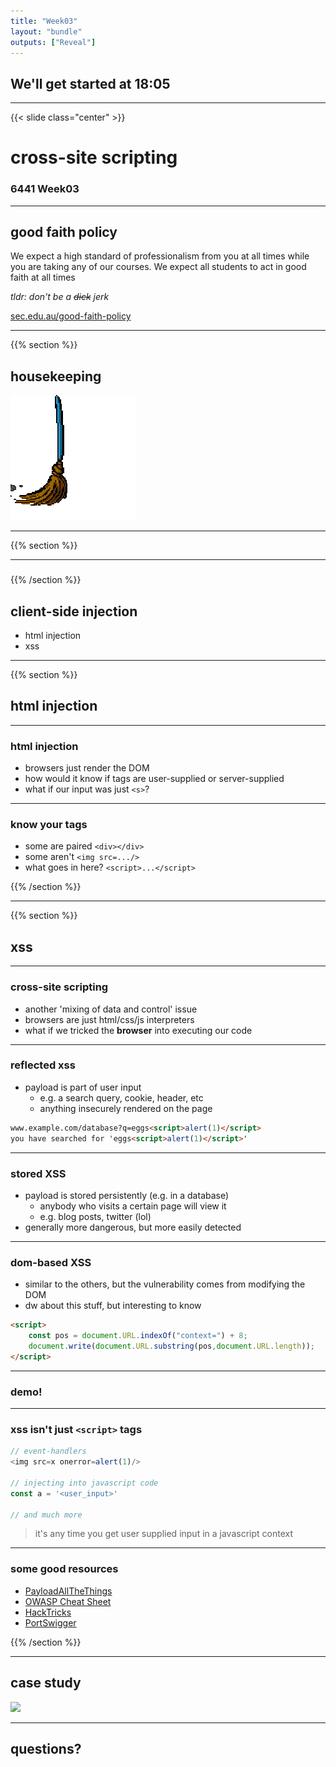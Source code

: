 ```yaml
---
title: "Week03"
layout: "bundle"
outputs: ["Reveal"]
---
```


## We'll get started at 18:05

---

{{< slide class="center" >}}
# cross-site scripting
### 6441 Week03

---

## good faith policy

We expect a high standard of professionalism from you at all times while you are taking any of our courses. We expect all students to act in good faith at all times

*tldr: don't be a ~~dick~~ jerk*

[sec.edu.au/good-faith-policy](https://sec.edu.au/good-faith-policy)

---

{{% section %}}

## housekeeping
![](assets/img/broom.gif)

---

{{% section %}}

---

### 

{{% /section %}}

## client-side injection
* html injection
* xss

---

{{% section %}}

## html injection

---

### html injection
* browsers just render the DOM
* how would it know if tags are user-supplied or server-supplied
* what if our input was just `<s>`?

---

### know your tags
* some are paired `<div></div>`
* some aren't `<img src=.../>`
* what goes in here? `<script>...</script>`

{{% /section %}}

---

{{% section %}}

## xss

---

### cross-site scripting
* another 'mixing of data and control' issue
* browsers are just html/css/js interpreters
* what if we tricked the **browser** into executing our code

---

### reflected xss
* payload is part of user input
    * e.g. a search query, cookie, header, etc 
    * anything insecurely rendered on the page

```html
www.example.com/database?q=eggs<script>alert(1)</script>
you have searched for 'eggs<script>alert(1)</script>'
```

---

### stored XSS
* payload is stored persistently (e.g. in a database)
    * anybody who visits a certain page will view it
    * e.g. blog posts, twitter (lol)
* generally more dangerous, but more easily detected

---

### dom-based XSS
* similar to the others, but the vulnerability comes from modifying the DOM
* dw about this stuff, but interesting to know

```html
<script>
    const pos = document.URL.indexOf("context=") + 8;
    document.write(document.URL.substring(pos,document.URL.length));
</script>
```

---

### demo!

---

### xss isn't just `<script>` tags
```javascript
// event-handlers
<img src=x onerror=alert(1)/>
 
// injecting into javascript code
const a = '<user_input>'

// and much more
```

> it's any time you get user supplied input in a javascript context

---

### some good resources
* [PayloadAllTheThings](https://github.com/swisskyrepo/PayloadsAllTheThings/tree/master/XSS%20Injection)
* [OWASP Cheat Sheet](https://cheatsheetseries.owasp.org/cheatsheets/XSS_Filter_Evasion_Cheat_Sheet.html)
* [HackTricks](https://book.hacktricks.xyz/pentesting-web/xss-cross-site-scripting)
* [PortSwigger](https://portswigger.net/web-security/cross-site-scripting/cheat-sheet)

{{% /section %}}


---

##  case study
![](assets/img/week0/)

---

## questions?
